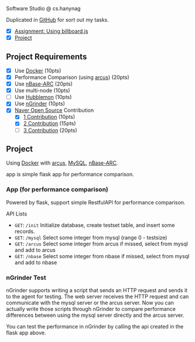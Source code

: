 Software Studio @ cs.hanynag

Duplicated in [GitHub](https://github.com/MaybeS/ITE3068) for sort out my tasks.

- [x] [Assignment: Using billboard.js](https://hconnect.hanyang.ac.kr/SW_studio2_2017/ITE3068)
- [x] [Project](https://hconnect.hanyang.ac.kr/SW_studio2_2017/2015004584)

## Project Requirements

- [x] Use [Docker](https://www.docker.com/) (10pts)
- [x] Performance Comparison (using [arcus](http://naver.github.io/arcus/)) (20pts)
- [x] Use [nBase-ARC](https://github.com/naver/nbase-arc) (20pts)
- [x] Use multi-node (10pts)
- [ ] Use [Hubblemon](https://github.com/naver/hubblemon) (10pts)
- [x] Use [nGrinder](http://naver.github.io/ngrinder/) (10pts)
- [x] [Naver Open Source](https://github.com/naver) Contribution
    - [x] [1 Contribution](https://github.com/naver/hubblemon/pull/22) (10pts)
    - [x] [2 Contribution](https://github.com/naver/arcus-python-client/pull/13) (15pts)
    - [ ] [3 Contribution](https://github.com/naver/arcus-python-client/issues/11) (20pts)

## Project

Using [Docker](https://www.docker.com/) with [arcus](https://hub.docker.com/r/ruo91/arcus/), [MySQL](https://hub.docker.com/_/mysql/), [nBase-ARC](https://hub.docker.com/r/hyeongseok05/nbase-arc/).

app is simple flask app for performance comparison.

### App (for performance comparison)
Powered by flask, support simple RestfulAPI for performance comparison.

API Lists

- `GET`: `/init`
    Initialize database, create testset table, and insert some records.
- `GET`: `/mysql` 
    Select some integer from mysql (range 0 - testsize)
- `GET`: `/arcus`
    Select some integer from arcus if missed, select from mysql and add to arcus
- `GET`: `/nbase`
    Select some integer from nbase if missed, select from mysql and add to nbase

### nGrinder Test
nGrinder supports writing a script that sends an HTTP request and sends it to the agent for testing. 
The web server receives the HTTP request and can communicate with the mysql server or the arcus server. 
Now you can actually write those scripts through nGrinder to compare performance differences between using the mysql server directly and the arcus server.

You can test the performance in nGrinder by calling the api created in the flask app above.

